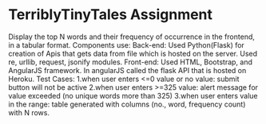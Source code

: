 # TerriblyTinyTales Assignment
Display the top N words and their frequency of occurrence in the frontend, in a tabular format.
Components use:
Back-end: Used Python(Flask) for creation of Apis that gets data from file which is hosted on the server. Used re, urllib, request, jsonify modules.
Front-end: Used HTML, Bootstrap, and AngularJS framework. In angularJS called the flask API that is hosted on Heroku.
Test Cases:
1.when user enters <=0 value or no value: submit button will not be active
2.when user enters >=325 value: alert message for value exceeded (no unique words more than 325)
3.when user enters value in the range: table generated with columns (no., word, frequency count) with N rows.

